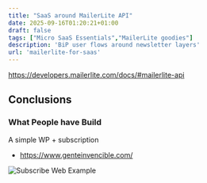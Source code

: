 ```yaml
---
title: "SaaS around MailerLite API"
date: 2025-09-16T01:20:21+01:00
draft: false
tags: ["Micro SaaS Essentials","MailerLite goodies"]
description: 'BiP user flows around newsletter layers'
url: 'mailerlite-for-saas'
---
```



https://developers.mailerlite.com/docs/#mailerlite-api



## Conclusions

### What People have Build

A simple WP + subscription

* https://www.genteinvencible.com/

![Subscribe Web Example](/blog_img/entrepre/stripe-mailerlite/example-subs.png)